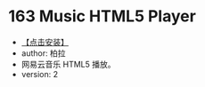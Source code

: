 # 163 Music HTML5 Player #

* [【点击安装】](https://userscript.firefoxcn.net/js/163_Music_HTML5_Player.user.js)
* author: 柏拉
* 网易云音乐 HTML5 播放。
* version: 2
